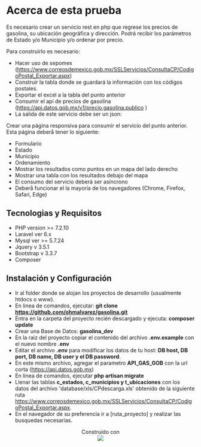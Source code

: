 
Acerca de esta prueba
==

 Es necesario crear un servicio rest en php que regrese los precios de gasolina, su ubicación geográfica y dirección. Podrá recibir los parámetros de Estado y/o Municipio y/o ordenar por precio.

Para construirlo es necesario:

- Hacer uso de sepomex (https://www.correosdemexico.gob.mx/SSLServicios/ConsultaCP/CodigoPostal_Exportar.aspx)
- Construir la tabla donde se guardará la información con los códigos postales.
- Exportar el excel a la tabla del punto anterior
- Consumir el api de precios de gasolina (https://api.datos.gob.mx/v1/precio.gasolina.publico
)
- La salida de este servicio debe ser un json:

Crear una página responsiva para consumir el servicio del punto anterior. Esta página deberå tener lo siguiente:

- Formulario
- Estado
- Municipio
- Ordenamiento
- Mostrar los resultados como puntos en un mapa del lado derecho
- Mostrar una tabla con los resultados debajo del mapa
- El consumo del servicio deberá ser asíncrono
- Deberå funcionar el la mayoría de los navegadores (Chrome, Firefox, Safari, Edge)

## Tecnologias y Requisitos

- PHP version >= 7.2.10 
- Laravel ver 6.x
- Mysql ver >= 5.7.24
- Jquery v 3.5.1
- Bootstrap v 3.3.7
- Composer

## Instalación y Configuración

- Ir al folder donde se alojan los proyectos de desarrollo (usualmente htdocs o www).
- En linea de comandos, ejecutar: **git clone https://github.com/ohmalvarez/gasolina.git**
- Entra en la carpeta del proyecto recién descargado y ejecuta: **composer update**
- Crear una Base de Datos: **gasolina_dev**
- En la raiz del proyecto copiar el contenido del archivo **.env.example** con el nuevo nombre **.env**
- Editar el archivo **.env** para modificar los datos de tu host: **DB host, DB port, DB name, DB user y el DB password**.
- En este mismo archivo, agregar el parametro **API_GAS_GOB** con la url corta (https://api.datos.gob.mx)
- En linea de comandos, ejecutar **php artisan migrate**
- Llenar las tablas **c_estados, c_municipios y t_ubicaciones** con los datos del archivo 'database/xls/CPdescarga.xls' obtenido de la siguiente ruta https://www.correosdemexico.gob.mx/SSLServicios/ConsultaCP/CodigoPostal_Exportar.aspx.
- En el navegador de su preferencia ir a [ruta_proyecto] y realizar las busquedas necesarias.  

<p align="center">Construido con <br><img src="https://laravel.com/assets/img/components/logo-laravel.svg"></p>
